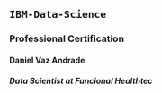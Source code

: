 ## `IBM-Data-Science`
### Professional Certification
#### Daniel Vaz Andrade
#### *Data Scientist at Funcional Healthtec*
